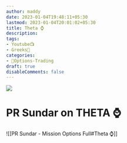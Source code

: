 ```yaml
---
author: maddy
date: 2023-01-04T19:48:11+05:30
lastmod: 2023-01-04T20:01:02+05:30
title: Theta ⌚
description: 
tags:
- Youtube📺
- Greeks🔰 
categories: 
- 🤹Options-Trading
draft: true
disableComments: false
---
```

![](https://i.imgur.com/V1ddFmL.png)

# PR Sundar on THETA ⌚
![[PR Sundar - Mission Options Full#Theta ⌚]]